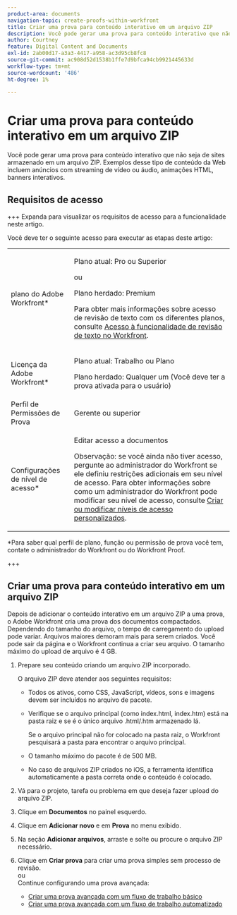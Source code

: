 ```yaml
---
product-area: documents
navigation-topic: create-proofs-within-workfront
title: Criar uma prova para conteúdo interativo em um arquivo ZIP
description: Você pode gerar uma prova para conteúdo interativo que não seja de sites armazenado em um arquivo ZIP. Exemplos desse tipo de conteúdo da Web incluem anúncios com streaming de vídeo ou áudio, animações HTML, banners interativos.
author: Courtney
feature: Digital Content and Documents
exl-id: 2ab00d17-a3a3-4417-a958-ac3d95cb8fc8
source-git-commit: ac908d52d1538b1ffe7d9bfca94cb9921445633d
workflow-type: tm+mt
source-wordcount: '486'
ht-degree: 1%

---
```


# Criar uma prova para conteúdo interativo em um arquivo ZIP

Você pode gerar uma prova para conteúdo interativo que não seja de sites armazenado em um arquivo ZIP. Exemplos desse tipo de conteúdo da Web incluem anúncios com streaming de vídeo ou áudio, animações HTML, banners interativos.

## Requisitos de acesso

+++ Expanda para visualizar os requisitos de acesso para a funcionalidade neste artigo.

Você deve ter o seguinte acesso para executar as etapas deste artigo:

<table style="table-layout:auto"> 
 <col> 
 <col> 
 <tbody> 
  <tr> 
   <td role="rowheader">plano do Adobe Workfront*</td> 
   <td> <p>Plano atual: Pro ou Superior</p> <p>ou</p> <p>Plano herdado: Premium</p> <p>Para obter mais informações sobre acesso de revisão de texto com os diferentes planos, consulte <a href="/help/quicksilver/administration-and-setup/manage-workfront/configure-proofing/access-to-proofing-functionality.md" class="MCXref xref">Acesso à funcionalidade de revisão de texto no Workfront</a>.</p> </td> 
  </tr> 
  <tr> 
   <td role="rowheader">Licença da Adobe Workfront*</td> 
   <td> <p>Plano atual: Trabalho ou Plano</p> <p>Plano herdado: Qualquer um (Você deve ter a prova ativada para o usuário)</p> </td> 
  </tr> 
  <tr> 
   <td role="rowheader">Perfil de Permissões de Prova </td> 
   <td>Gerente ou superior</td> 
  </tr> 
  <tr> 
   <td role="rowheader">Configurações de nível de acesso*</td> 
   <td> <p>Editar acesso a documentos</p> <p>Observação: se você ainda não tiver acesso, pergunte ao administrador do Workfront se ele definiu restrições adicionais em seu nível de acesso. Para obter informações sobre como um administrador do Workfront pode modificar seu nível de acesso, consulte <a href="../../../administration-and-setup/add-users/configure-and-grant-access/create-modify-access-levels.md" class="MCXref xref">Criar ou modificar níveis de acesso personalizados</a>.</p> </td> 
  </tr> 
 </tbody> 
</table>

&#42;Para saber qual perfil de plano, função ou permissão de prova você tem, contate o administrador do Workfront ou do Workfront Proof.

+++

## Criar uma prova para conteúdo interativo em um arquivo ZIP

Depois de adicionar o conteúdo interativo em um arquivo ZIP a uma prova, o Adobe Workfront cria uma prova dos documentos compactados. Dependendo do tamanho do arquivo, o tempo de carregamento do upload pode variar. Arquivos maiores demoram mais para serem criados. Você pode sair da página e o Workfront continua a criar seu arquivo. O tamanho máximo do upload de arquivo é 4 GB. 

1. Prepare seu conteúdo criando um arquivo ZIP incorporado.

   O arquivo ZIP deve atender aos seguintes requisitos:

   * Todos os ativos, como CSS, JavaScript, vídeos, sons e imagens devem ser incluídos no arquivo de pacote.
   * Verifique se o arquivo principal (como index.html, index.htm) está na pasta raiz e se é o único arquivo .html/.htm armazenado lá.

     Se o arquivo principal não for colocado na pasta raiz, o Workfront pesquisará a pasta para encontrar o arquivo principal.

   * O tamanho máximo do pacote é de 500 MB.
   * No caso de arquivos ZIP criados no iOS, a ferramenta identifica automaticamente a pasta correta onde o conteúdo é colocado.

1. Vá para o projeto, tarefa ou problema em que deseja fazer upload do arquivo ZIP.
1. Clique em **Documentos** no painel esquerdo.
1. Clique em **Adicionar novo** e em **Prova** no menu exibido.
1. Na seção **Adicionar arquivos**, arraste e solte ou procure o arquivo ZIP necessário.
1. Clique em **Criar prova** para criar uma prova simples sem processo de revisão.\
   ou\
   Continue configurando uma prova avançada:

   * [Criar uma prova avançada com um fluxo de trabalho básico](../../../review-and-approve-work/proofing/creating-proofs-within-workfront/configure-basic-proof-workflow.md)
   * [Criar uma prova avançada com um fluxo de trabalho automatizado](../../../review-and-approve-work/proofing/creating-proofs-within-workfront/create-automated-proof-workflow.md)
